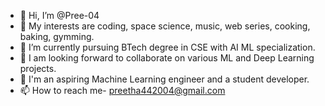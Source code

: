 - 👋 Hi, I’m @Pree-04
- 👀 My interests are coding, space science, music, web series, cooking, baking, gymming.
- 🌱 I’m currently pursuing BTech degree in CSE with AI ML specialization.
- 💞️ I am looking forward to collaborate on various ML and Deep Learning projects.
- 🥇 I'm an aspiring Machine Learning engineer and a student developer.
- 📫 How to reach me- preetha442004@gmail.com

<!---
Pree-04/Pree-04 is a ✨ special ✨ repository because its `README.md` (this file) appears on your GitHub profile.
You can click the Preview link to take a look at your changes.
--->
